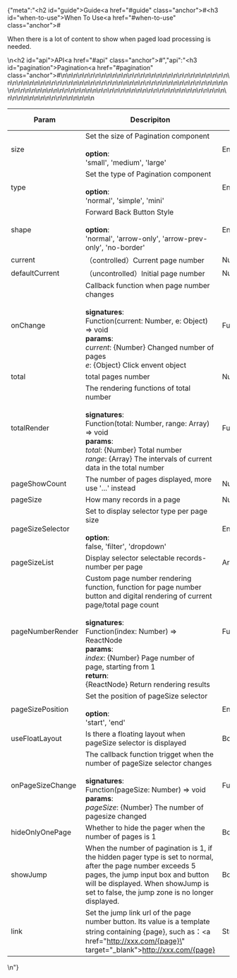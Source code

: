 {"meta":"<h2 id=\"guide\">Guide<a href=\"#guide\" class=\"anchor\">#</a></h2><h3 id=\"when-to-use\">When To Use<a href=\"#when-to-use\" class=\"anchor\">#</a></h3><p>When there is a lot of content to show when paged load processing is needed.</p>\n<h2 id=\"api\">API<a href=\"#api\" class=\"anchor\">#</a></h2>","api":"<h3 id=\"pagination\">Pagination<a href=\"#pagination\" class=\"anchor\">#</a></h3><table>\n<thead>\n<tr>\n<th>Param</th>\n<th>Descripiton</th>\n<th>Type</th>\n<th>Default Value</th>\n</tr>\n</thead>\n<tbody>\n<tr>\n<td>size</td>\n<td>Set the size of Pagination component<br><br><strong>option</strong>:<br>&apos;small&apos;, &apos;medium&apos;, &apos;large&apos;</td>\n<td>Enum</td>\n<td>&apos;medium&apos;</td>\n</tr>\n<tr>\n<td>type</td>\n<td>Set the type of Pagination component<br><br><strong>option</strong>:<br>&apos;normal&apos;, &apos;simple&apos;, &apos;mini&apos;</td>\n<td>Enum</td>\n<td>&apos;normal&apos;</td>\n</tr>\n<tr>\n<td>shape</td>\n<td>Forward Back Button Style<br><br><strong>option</strong>:<br>&apos;normal&apos;, &apos;arrow-only&apos;, &apos;arrow-prev-only&apos;, &apos;no-border&apos;</td>\n<td>Enum</td>\n<td>&apos;normal&apos;</td>\n</tr>\n<tr>\n<td>current</td>\n<td>&#xFF08;controlled&#xFF09;Current page number</td>\n<td>Number</td>\n<td>-</td>\n</tr>\n<tr>\n<td>defaultCurrent</td>\n<td>&#xFF08;uncontrolled&#xFF09;Initial page number</td>\n<td>Number</td>\n<td>1</td>\n</tr>\n<tr>\n<td>onChange</td>\n<td>Callback function when page number changes<br><br><strong>signatures</strong>:<br>Function(current: Number, e: Object) =&gt; void<br><strong>params</strong>:<br><em>current</em>: {Number} Changed number of pages<br>_e_: {Object} Click envent object</td>\n<td>Function</td>\n<td>() =&gt; {}</td>\n</tr>\n<tr>\n<td>total</td>\n<td>total pages number</td>\n<td>Number</td>\n<td>100</td>\n</tr>\n<tr>\n<td>totalRender</td>\n<td>The rendering functions of total number <br><br><strong>signatures</strong>:<br>Function(total: Number, range: Array) =&gt; void<br><strong>params</strong>:<br><em>total</em>: {Number} Total number<br><em>range</em>: {Array} The intervals of current data in the total number</td>\n<td>Function</td>\n<td>-</td>\n</tr>\n<tr>\n<td>pageShowCount</td>\n<td>The number of pages displayed, more use &apos;...&apos; instead</td>\n<td>Number</td>\n<td>5</td>\n</tr>\n<tr>\n<td>pageSize</td>\n<td>How many records in a page</td>\n<td>Number</td>\n<td>10</td>\n</tr>\n<tr>\n<td>pageSizeSelector</td>\n<td>Set to display selector type per page size <br><br><strong>option</strong>:<br>false, &apos;filter&apos;, &apos;dropdown&apos;</td>\n<td>Enum</td>\n<td>false</td>\n</tr>\n<tr>\n<td>pageSizeList</td>\n<td>Display selector selectable records-number per page</td>\n<td>Array&lt;Number&gt;/Array&lt;Object&gt;</td>\n<td>[5, 10, 20]</td>\n</tr>\n<tr>\n<td>pageNumberRender</td>\n<td>Custom page number rendering function, function for page number button and digital rendering of current page/total page count<br><br><strong>signatures</strong>:<br>Function(index: Number) =&gt; ReactNode<br><strong>params</strong>:<br><em>index</em>: {Number} Page number of page, starting from 1<br><strong>return</strong>:<br>{ReactNode} Return rendering results<br></td>\n<td>Function</td>\n<td>index =&gt; index</td>\n</tr>\n<tr>\n<td>pageSizePosition</td>\n<td>Set the position of pageSize selector<br><br><strong>option</strong>:<br>&apos;start&apos;, &apos;end&apos;</td>\n<td>Enum</td>\n<td>&apos;start&apos;</td>\n</tr>\n<tr>\n<td>useFloatLayout</td>\n<td>Is there a floating layout when pageSize selector is displayed</td>\n<td>Boolean</td>\n<td>false</td>\n</tr>\n<tr>\n<td>onPageSizeChange</td>\n<td>The callback function trigget when the number of pageSize selector changes<br><br><strong>signatures</strong>:<br>Function(pageSize: Number) =&gt; void<br><strong>params</strong>:<br><em>pageSize</em>: {Number} The number of pagesize changed</td>\n<td>Function</td>\n<td>() =&gt; {}</td>\n</tr>\n<tr>\n<td>hideOnlyOnePage</td>\n<td>Whether to hide the pager when the number of pages is 1</td>\n<td>Boolean</td>\n<td>false</td>\n</tr>\n<tr>\n<td>showJump</td>\n<td>When the number of pagination is 1, if the hidden pager type is set to normal, after the page number exceeds 5 pages, the jump input box and button will be displayed. When showJump is set to false, the jump zone is no longer displayed.</td>\n<td>Boolean</td>\n<td>true</td>\n</tr>\n<tr>\n<td>link</td>\n<td>Set the jump link url of the page number button. Its value is a template string containing {page}, such as&#xFF1A;<a href=\"http://xxx.com/{page}\" target=\"_blank\">http://xxx.com/{page}</a></td>\n<td>String</td>\n<td>-</td>\n</tr>\n</tbody>\n</table>\n"}